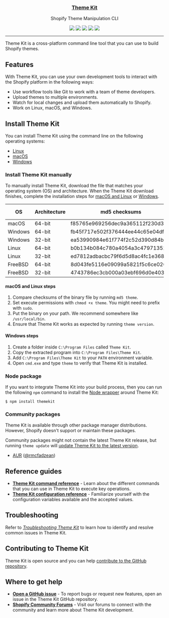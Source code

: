 <p align="center">
  <a href="https://shopify.dev/tools/theme-kit"><h3 align="center">Theme Kit</h3></a>
  <p align="center">Shopify Theme Manipulation CLI</p>
  <p align="center">
    <a href="https://goreportcard.com/report/github.com/shopify/themekit"><img src="https://goreportcard.com/badge/github.com/shopify/themekit"></a>
    <a href="https://travis-ci.com/Shopify/themekit"><img src="https://travis-ci.com/Shopify/themekit.svg?branch=master"></a>
    <a href="https://codecov.io/gh/Shopify/themekit"><img src="https://codecov.io/gh/Shopify/themekit/branch/master/graph/badge.svg" /></a>
    <a href="http://godoc.org/github.com/Shopify/themekit"><img src="https://godoc.org/github.com/Shopify/themekit?status.svg"></a>
    <a href="https://github.com/Shopify/themekit/releases/latest"><img src="https://img.shields.io/github/release/Shopify/themekit.svg"></a>
  </p>
</p>

---

Theme Kit is a cross-platform command line tool that you can use to build Shopify themes.

## Features

With Theme Kit, you can use your own development tools to interact with the Shopify platform in the following ways:

- Use workflow tools like Git to work with a team of theme developers.
- Upload themes to multiple environments.
- Watch for local changes and upload them automatically to Shopify.
- Work on Linux, macOS, and Windows.

## Install Theme Kit

You can install Theme Kit using the command line on the following operating systems:

- [Linux](https://shopify.dev/tools/theme-kit/getting-started#linux)
- [macOS](https://shopify.dev/tools/theme-kit/getting-started#macos)
- [Windows](https://shopify.dev/tools/theme-kit/getting-started#windows)

### Install Theme Kit manually

To manually install Theme Kit, download the file that matches your operating system (OS) and architecture. When the Theme Kit download finishes, complete the installation steps for [macOS and Linux](#macos-and-linux-steps) or [Windows](#windows-steps).

| OS | Architecture | md5 checksums | Download link |
|---|---|---|---|
| macOS | 64-bit | f85765e969256dec9a365112f230d37c | [download](https://shopify-themekit.s3.amazonaws.com/v1.1.5/darwin-amd64/theme) |
| Windows | 64-bit | fb45f717e502f376444ee44c65e04df6 | [download](https://shopify-themekit.s3.amazonaws.com/v1.1.5/windows-amd64/theme.exe) |
| Windows | 32-bit | ea53990984e61f774f2c52d390d84b0a | [download](https://shopify-themekit.s3.amazonaws.com/v1.1.5/windows-386/theme.exe) |
| Linux | 64-bit | b0b134b084c780a4054a3c47971351fb | [download](https://shopify-themekit.s3.amazonaws.com/v1.1.5/linux-amd64/theme) |
| Linux | 32-bit | ed7812adbacbc79f6d5d8ac4fc1e368f | [download](https://shopify-themekit.s3.amazonaws.com/v1.1.5/linux-386/theme) |
| FreeBSD | 64-bit | 8d043fe5116e09099a5821f5c6ce0200	| [download](https://shopify-themekit.s3.amazonaws.com/v1.1.5/freebsd-amd64/theme) |
| FreeBSD | 32-bit | 4743786ec3cb000a03ebf696d0e403c8 | [download](https://shopify-themekit.s3.amazonaws.com/v1.1.5/freebsd-386/theme) |

#### macOS and Linux steps

1. Compare checksums of the binary file by running `md5 theme`.
2. Set execute permissions with `chmod +x theme`. You might need to prefix with `sudo`.
3. Put the binary on your path. We recommend somewhere like `/usr/local/bin`.
4. Ensure that Theme Kit works as expected by running `theme version`.

#### Windows steps

1. Create a folder inside `C:\Program Files` called `Theme Kit`.
2. Copy the extracted program into `C:\Program Files\Theme Kit`.
3. Add `C:\Program Files\Theme Kit` to your `PATH` environment variable.
4. Open `cmd.exe` and type `theme` to verify that Theme Kit is installed.

### Node package

If you want to integrate Theme Kit into your build process, then you can run the following `npm` command to install the [Node wrapper](https://github.com/Shopify/node-themekit) around Theme Kit:

``` terminal
$ npm install themekit
```

### Community packages

Theme Kit is available through other package manager distributions. However, Shopify doesn't support or maintain these packages.

Community packages might not contain the latest Theme Kit release, but running `theme update` will [update Theme Kit to the latest version](https://shopify.dev/tools/theme-kit/troubleshooting/#update-theme-kit).

- [AUR](https://aur.archlinux.org/packages/shopify-themekit-bin) ([@rmcfadzean](https://github.com/rmcfadzean))

## Reference guides

- **[Theme Kit command reference](https://shopify.dev/tools/theme-kit/command-reference)** - Learn about the different commands that you can use in Theme Kit to execute key operations.
- **[Theme Kit configuration reference](https://shopify.dev/tools/theme-kit/configuration-reference)** - Familiarize yourself with the configuration variables available and the accepted values.

## Troubleshooting

Refer to [*Troubleshooting Theme Kit*](https://shopify.dev/tools/theme-kit/troubleshooting) to learn how to identify and resolve common issues in Theme Kit.

## Contributing to Theme Kit

Theme Kit is open source and you can help [contribute to the GitHub repository](https://github.com/Shopify/themekit/blob/master/CONTRIBUTING.md).

## Where to get help

- **[Open a GitHub issue](https://github.com/Shopify/themekit/issues)** - To report bugs or request new features, open an issue in the Theme Kit GitHub repository.
- **[Shopify Community Forums](https://community.shopify.com/)** - Visit our forums to connect with the community and learn more about Theme Kit development.
